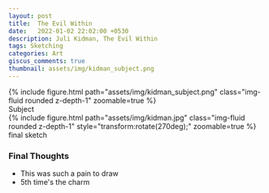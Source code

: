 ```yaml
---
layout: post
title:  The Evil Within
date:   2022-01-02 22:02:00 +0530
description: Juli Kidman, The Evil Within
tags: Sketching
categories: Art
giscus_comments: true
thumbnail: assets/img/kidman_subject.png
---
```


<div class="row mt-3">
    <div class="mx-auto d-block">
        {% include figure.html path="assets/img/kidman_subject.png" class="img-fluid rounded z-depth-1" zoomable=true %}
    </div>
</div>
<div class="caption">
    Subject
</div>


<div class="row mt-3">
    <div class="mx-auto d-block">
        {% include figure.html path="assets/img/kidman.jpg" class="img-fluid rounded z-depth-1"  style="transform:rotate(270deg);" zoomable=true %}
    </div>
</div>
<div class="caption">
    final sketch
</div>

### Final Thoughts 
 - This was such a pain to draw
 - 5th time's the charm
